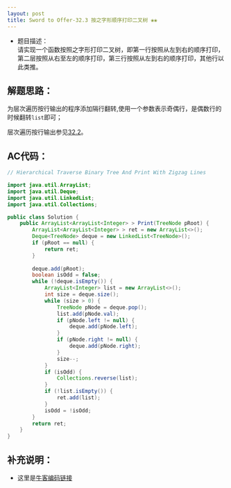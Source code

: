 ```yaml
---
layout: post
title: Sword to Offer-32.3 按之字形顺序打印二叉树 ❀❀
---
```


* 题目描述：  
请实现一个函数按照之字形打印二叉树，即第一行按照从左到右的顺序打印，第二层按照从右至左的顺序打印，第三行按照从左到右的顺序打印，其他行以此类推。  

## 解题思路：

为层次遍历按行输出的程序添加隔行翻转,使用一个参数表示奇偶行，是偶数行的时候翻转`list`即可；  

层次遍历按行输出参见[32.2](https://yangzail.github.io/algorithm/2020-04-20-Print-Binary-Tree-In-Lines/)。


## AC代码：

```java
// Hierarchical Traverse Binary Tree And Print With Zigzag Lines

import java.util.ArrayList;
import java.util.Deque;
import java.util.LinkedList;
import java.util.Collections;

public class Solution {
    public ArrayList<ArrayList<Integer> > Print(TreeNode pRoot) {
        ArrayList<ArrayList<Integer> > ret = new ArrayList<>();
        Deque<TreeNode> deque = new LinkedList<TreeNode>();
        if (pRoot == null) {
            return ret;
        }
        
        deque.add(pRoot);
        boolean isOdd = false;
        while (!deque.isEmpty()) {
            ArrayList<Integer> list = new ArrayList<>();
            int size = deque.size();
            while (size > 0) {
                TreeNode pNode = deque.pop();
                list.add(pNode.val);
                if (pNode.left != null) {
                    deque.add(pNode.left);
                }
                if (pNode.right != null) {
                    deque.add(pNode.right);
                }
                size--;
            }
            if (isOdd) {
                Collections.reverse(list);
            }
            if (!list.isEmpty()) {
                ret.add(list);
            }
            isOdd = !isOdd;
        }
        return ret;
    }
}
```

## 补充说明：

* 这里是[牛客编码链接](https://www.nowcoder.com/practice/91b69814117f4e8097390d107d2efbe0?tpId=13&&tqId=11212&rp=1&ru=/ta/coding-interviews&qru=/ta/coding-interviews/question-ranking)